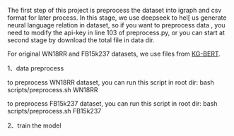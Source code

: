 The first step of this project is preprocess the dataset into igraph and csv format for later process. 
In this stage, we use deepseek to hel[ us generate neural language relation in dataset, so if you want 
to preprocess data , you need to modify the api-key in line 103 of preprocess.py, or you can start at 
second stage by download the total file in data dir.

For original WN18RR and FB15k237 datasets, we use files from [KG-BERT](https://github.com/yao8839836/kg-bert).

1、data preprocess

to preprocess WN18RR dataset, you can run this script in root dir: bash scripts/preprocess.sh WN18RR

to preprocess FB15k237 dataset, you can run this script in root dir: bash scripts/preprocess.sh FB15k237

2、train the model

